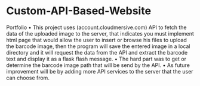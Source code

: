 # Custom-API-Based-Website
Portfolio
    • This project uses (account.cloudmersive.com) API to fetch the data of the uploaded image to the server, that indicates you must implement html page that would allow the user to insert or browse his files to upload the barcode image, then the program will save the entered image in a local directory and it will request the data from the API and extract the barcode text and display it as a flask flash message.
    • The hard part was to get or determine the barcode image path that will be send by the API.
    • As future improvement will be by adding more API services to the server that the user can choose from.
